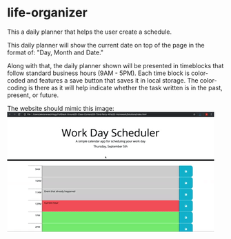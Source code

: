 # life-organizer
This a daily planner that helps the user create a schedule.

This daily planner will show the current date on top of the page in the format of: "Day, Month and Date." 

Along with that, the daily planner shown will be presented in timeblocks that follow standard business hours (9AM - 5PM).
Each time block is color-coded and features a save button that saves it in local storage. The color-coding is there as it will help indicate whether the task written is in the past, present, or future.

The website should mimic this image:
<img src="./images/05-third-party-apis-homework-demo.gif" />


